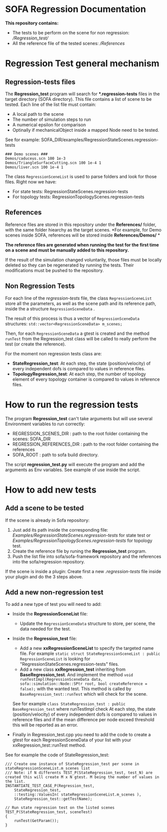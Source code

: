 SOFA Regression Documentation
==================

**This repository contains:**
- The tests to be perform on the scene for non regression: */Regression_test/*
- All the reference file of the tested scenes: */References*

# Regression Test general mechanism #

## Regression-tests files ##
The **Regression_test** program will search for **\*.regression-tests** files in the target directory (SOFA directory).
This file contains a list of scene to be tested. 
Each line of the list file must contain: 
- A local path to the scene
- The number of simulation steps to run
- A numerical epsilon for comparison 
- Optinally if mechanicalObject inside a mapped Node need to be tested.

See for example: SOFA_DIR/examples/RegressionStateScenes.regression-tests
```
### Demo scenes ###
Demos/caduceus.scn 100 1e-3
Demos/TriangleSurfaceCutting.scn 100 1e-4 1
Demos/liver.scn 100 1e-4 1
```

The class ```RegressionSceneList``` is used to parse folders and look for those files.
Right now we have:
- For state tests: RegressionStateScenes.regression-tests
- For topology tests: RegressionTopologyScenes.regression-tests


## References

Reference files are stored in this repository under the **References/** folder, with the same folder hiearchy as the target scenes.
*For example, for Demo scenes inside SOFA, references will be stored inside **References/Demos/** *

**The reference files are generated when running the test for the first time on a scene and must be manually added to this repository.**

If the result of the simulation changed voluntarily, those files must be locally deleted so they can be regenerated by running the tests. Their modifications must be pushed to the repository.


## Non Regression Tests

For each line of the *regression-tests* file, the class ```RegressionSceneList``` store all the parameters, as well as the scene path and its reference path, inside the a structure ```RegressionSceneData``` .

The result of this process is thus a vector of ```RegressionSceneData``` structures: ```std::vector<RegressionSceneData> m_scenes;```

Then, for each ```RegressionSceneData``` a gtest is created and the method ```runTest``` from the Regression_test class will be called to really perform the test (or create the reference).


For the moment non regression tests class are: 
- **StateRegression_test**: At each step, the state (position/velocity) of every independent dofs is compared to values in reference files.
- **TopologyRegression_test**: At each step, the number of topology element of every topology container is compared to values in reference files.

# How to run the regression tests

The program **Regression_test** can't take arguments but will use several Environment variables to run correctly:
- REGRESSION_SCENES_DIR : path to the root folder containing the scenes: SOFA_DIR
- REGRESSION_REFERENCES_DIR : path to the root folder containing the references
- SOFA_ROOT : path to sofa build directory.

The script **regression_test.py** will execute the program and add the arguments as Env variables. See example of use inside the script.


# How to add new tests

## Add a scene to be tested

If the scene is already in Sofa repository: 
1. Just add its path inside the corresponding file: *Examples/RegressionStateScenes.regression-tests* for state test or *Examples/RegressionTopologyScenes.regression-tests* for topology test.
2. Create the reference file by runing the **Regression_test** program.
3. Push the list file into sofa/sofa-framework repository and the references into the sofa/regression repository.

If the scene is inside a plugin:
Create first a new *.regression-tests* file inside your plugin and do the 3 steps above.

## Add a new non-regression test

To add a new type of test you will need to add:

- Inside the **RegressionSceneList** file:
  - Update the ```RegressionSceneData``` structure to store, per scene, the data needed for the test.

- Inside the **Regression_test** file:
  - Add a new **xxRegressionSceneList** to specify the targeted name file. For example ```static struct StateRegressionSceneList : public RegressionSceneList``` is looking for "RegressionStateScenes.regression-tests" files.
  - Add a new class **xxRegression_test** inheriting from **BaseRegression_test**. And implement the method ```void runTestImpl(RegressionSceneData data, sofa::simulation::Node::SPtr root, bool createReference = false);``` with the wanted test. 
  This method is called by ```BaseRegression_test::runTest``` which will check for the scene.
  
  See for example ```class StateRegression_test : public BaseRegression_test``` where runTestImpl check At each step, the state (position/velocity) of every independent dofs is compared to values in reference files and if the mean difference per node exceed threshold this will be reported as an error.

- Finally in Regression_test.cpp you need to add the code to create a gtest for each RegressionSceneData of your list with your xxRegression_test::runTest method.

See for example the code of StateRegression_test:
```
/// Create one instance of StateRegression_test per scene in stateRegressionSceneList.m_scenes list
/// Note: if N differents TEST_P(StateRegression_test, test_N) are created this will create M x N gtest. M being the number of values in the list.
INSTANTIATE_TEST_CASE_P(Regression_test,
    StateRegression_test,
    ::testing::ValuesIn( stateRegressionSceneList.m_scenes ),
    StateRegression_test::getTestName);

// Run state regression test on the listed scenes
TEST_P(StateRegression_test, sceneTest)
{
    runTest(GetParam());
}
```
